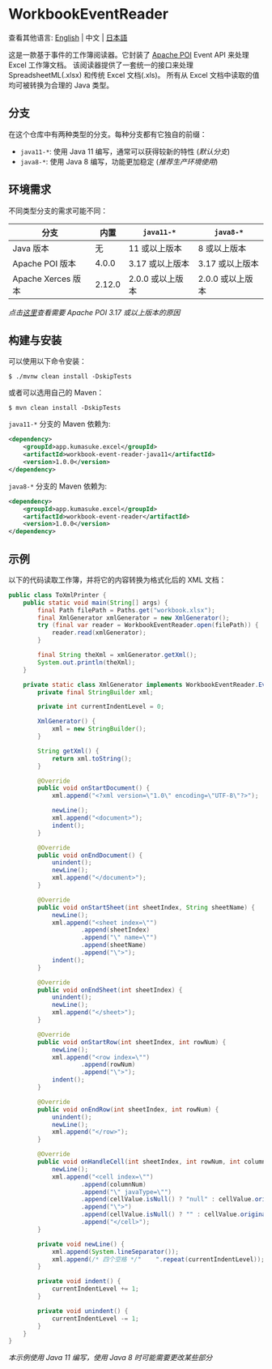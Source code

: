 # WorkbookEventReader
查看其他语言: [English](README.md) | 中文 | [日本語](README_JP.md)

这是一款基于事件的工作簿阅读器。它封装了 [Apache POI](https://poi.apache.org/) Event API 来处理 Excel 工作簿文档。
该阅读器提供了一套统一的接口来处理 SpreadsheetML(.xlsx) 和传统 Excel 文档(.xls)。
所有从 Excel 文档中读取的值均可被转换为合理的 Java 类型。

## 分支
在这个仓库中有两种类型的分支。每种分支都有它独自的前缀：
- `java11-*`: 使用 Java 11 编写，通常可以获得较新的特性 (_默认分支_)
- `java8-*`: 使用 Java 8 编写，功能更加稳定 (_推荐生产环境使用_)

## 环境需求
不同类型分支的需求可能不同：

| 分支               	| 内置   	| `java11-*`       	| `java8-*`        	|
|--------------------	|---------	|------------------	|------------------	|
| Java 版本          	| 无      	| 11 或以上版本    	| 8 或以上版本     	|
| Apache POI 版本    	| 4.0.0   	| 3.17 或以上版本  	| 3.17 或以上版本  	|
| Apache Xerces 版本 	| 2.12.0  	| 2.0.0 或以上版本 	| 2.0.0 或以上版本 	|

_点击[这里](https://bz.apache.org/bugzilla/show_bug.cgi?id=61034)查看需要 Apache POI 3.17 或以上版本的原因_

## 构建与安装
可以使用以下命令安装：
```
$ ./mvnw clean install -DskipTests
```
或者可以选用自己的 Maven：
```
$ mvn clean install -DskipTests
```

`java11-*` 分支的 Maven 依赖为:
```xml
<dependency>
    <groupId>app.kumasuke.excel</groupId>
    <artifactId>workbook-event-reader-java11</artifactId>
    <version>1.0.0</version>
</dependency>
```
`java8-*` 分支的 Maven 依赖为:
```xml
<dependency>
    <groupId>app.kumasuke.excel</groupId>
    <artifactId>workbook-event-reader</artifactId>
    <version>1.0.0</version>
</dependency>
```

## 示例
以下的代码读取工作簿，并将它的内容转换为格式化后的 XML 文档：
```java
public class ToXmlPrinter {
    public static void main(String[] args) {
        final Path filePath = Paths.get("workbook.xlsx");
        final XmlGenerator xmlGenerator = new XmlGenerator();
        try (final var reader = WorkbookEventReader.open(filePath)) {
            reader.read(xmlGenerator);
        }

        final String theXml = xmlGenerator.getXml();
        System.out.println(theXml);
    }

    private static class XmlGenerator implements WorkbookEventReader.EventHandler {
        private final StringBuilder xml;

        private int currentIndentLevel = 0;

        XmlGenerator() {
            xml = new StringBuilder();
        }

        String getXml() {
            return xml.toString();
        }

        @Override
        public void onStartDocument() {
            xml.append("<?xml version=\"1.0\" encoding=\"UTF-8\"?>");

            newLine();
            xml.append("<document>");
            indent();
        }

        @Override
        public void onEndDocument() {
            unindent();
            newLine();
            xml.append("</document>");
        }

        @Override
        public void onStartSheet(int sheetIndex, String sheetName) {
            newLine();
            xml.append("<sheet index=\"")
                    .append(sheetIndex)
                    .append("\" name=\"")
                    .append(sheetName)
                    .append("\">");
            indent();
        }

        @Override
        public void onEndSheet(int sheetIndex) {
            unindent();
            newLine();
            xml.append("</sheet>");
        }

        @Override
        public void onStartRow(int sheetIndex, int rowNum) {
            newLine();
            xml.append("<row index=\"")
                    .append(rowNum)
                    .append("\">");
            indent();
        }

        @Override
        public void onEndRow(int sheetIndex, int rowNum) {
            unindent();
            newLine();
            xml.append("</row>");
        }

        @Override
        public void onHandleCell(int sheetIndex, int rowNum, int columnNum, CellValue cellValue) {
            newLine();
            xml.append("<cell index=\"")
                    .append(columnNum)
                    .append("\" javaType=\"")
                    .append(cellValue.isNull() ? "null" : cellValue.originalType().getCanonicalName())
                    .append("\">")
                    .append(cellValue.isNull() ? "" : cellValue.originalValue())
                    .append("</cell>");
        }

        private void newLine() {
            xml.append(System.lineSeparator());
            xml.append(/* 四个空格 */"    ".repeat(currentIndentLevel));
        }

        private void indent() {
            currentIndentLevel += 1;
        }

        private void unindent() {
            currentIndentLevel -= 1;
        }
    }
}
``` 
_本示例使用 Java 11 编写，使用 Java 8 时可能需要更改某些部分_